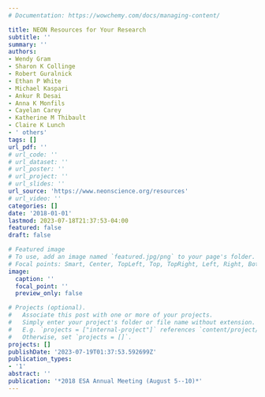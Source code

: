 ```yaml
---
# Documentation: https://wowchemy.com/docs/managing-content/

title: NEON Resources for Your Research
subtitle: ''
summary: ''
authors:
- Wendy Gram
- Sharon K Collinge
- Robert Guralnick
- Ethan P White
- Michael Kaspari
- Ankur R Desai
- Anna K Monfils
- Cayelan Carey
- Katherine M Thibault
- Claire K Lunch
- ' others'
tags: []
url_pdf: ''
# url_code: ''
# url_dataset: ''
# url_poster: ''
# url_project: ''
# url_slides: ''
url_source: 'https://www.neonscience.org/resources'
# url_video: ''
categories: []
date: '2018-01-01'
lastmod: 2023-07-18T21:37:53-04:00
featured: false
draft: false

# Featured image
# To use, add an image named `featured.jpg/png` to your page's folder.
# Focal points: Smart, Center, TopLeft, Top, TopRight, Left, Right, BottomLeft, Bottom, BottomRight.
image:
  caption: ''
  focal_point: ''
  preview_only: false

# Projects (optional).
#   Associate this post with one or more of your projects.
#   Simply enter your project's folder or file name without extension.
#   E.g. `projects = ["internal-project"]` references `content/project/deep-learning/index.md`.
#   Otherwise, set `projects = []`.
projects: []
publishDate: '2023-07-19T01:37:53.592699Z'
publication_types:
- '1'
abstract: ''
publication: '*2018 ESA Annual Meeting (August 5--10)*'
---
```

